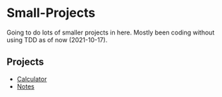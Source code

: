 # Small-Projects
Going to do lots of smaller projects in here.
Mostly been coding without using TDD as of now (2021-10-17).

## Projects
* [Calculator][1]
* [Notes][2]

[1]: Calculator
[2]: Notes
